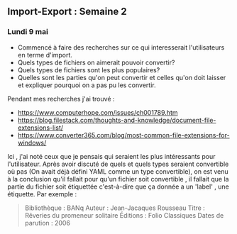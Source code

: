 ## Import-Export : Semaine 2

### Lundi 9 mai

- Commencé à faire des recherches sur ce qui interesserait l'utilisateurs en terme d'import. 
- Quels types de fichiers on aimerait pouvoir convertir? 
- Quels types de fichiers sont les plus populaires? 
- Quelles sont les parties qu'on peut convertir et celles qu'on doit laisser et expliquer pourquoi on a pas pu les convertir. 

Pendant mes recherches j'ai trouvé : 

- https://www.computerhope.com/issues/ch001789.htm
- https://blog.filestack.com/thoughts-and-knowledge/document-file-extensions-list/
- https://www.converter365.com/blog/most-common-file-extensions-for-windows/


Ici , j'ai noté ceux que je pensais qui seraient les plus intéressants pour l'utilisateur. 
Après avoir discuté de quels et quels types seraient convertible où pas (On avait déjà défini YAML comme un type convertible), on est venu à la conclusion qu'il fallait pour qu'un fichier soit convertible , il fallait que la partie du fichier soit étiquettée c'est-à-dire que ça donnée a un 'label' , une étiquette. Par exemple : 

> Bibliothèque : BANq
> Auteur : Jean-Jacaques Rousseau
> Titre : Rêveries du promeneur solitaire
> Éditions : Folio Classiques 
> Dates de parution : 2006

